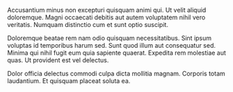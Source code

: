 Accusantium minus non excepturi quisquam animi qui. Ut velit aliquid doloremque. Magni occaecati debitis aut autem voluptatem nihil vero veritatis. Numquam distinctio cum et sunt optio suscipit.
 Doloremque beatae rem nam odio quisquam necessitatibus. Sint ipsum voluptas id temporibus harum sed. Sunt quod illum aut consequatur sed. Minima qui nihil fugit eum quia sapiente quaerat. Expedita rem molestiae aut quas. Ut provident est vel delectus.
 Dolor officia delectus commodi culpa dicta mollitia magnam. Corporis totam laudantium. Et quisquam placeat soluta ea.